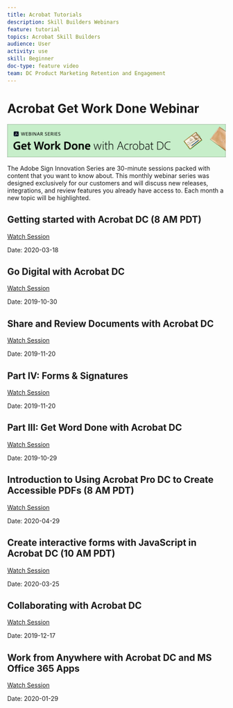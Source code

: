 ```yaml
---
title: Acrobat Tutorials
description: Skill Builders Webinars
feature: tutorial
topics: Acrobat Skill Builders
audience: User
activity: use
skill: Beginner
doc-type: feature video
team: DC Product Marketing Retention and Engagement
---
```


# Acrobat Get Work Done Webinar

![Skill Builder Banner](assets/gwdbannerlong.png)

The Adobe Sign Innovation Series are 30-minute sessions packed with content that you want to know about. This monthly webinar series was designed exclusively for our customers and will discuss new releases, integrations, and review features you already have access to. Each month a new topic will be highlighted.

## Getting started with Acrobat DC (8 AM PDT)

[Watch Session](https://event.on24.com/wcc/r/2183715/E63B725DCA506E5ED6DC4E8DD8FC697F)

Date: 2020-03-18

## Go Digital with Acrobat DC

[Watch Session](https://event.on24.com/wcc/r/2095265/BB6A25ABE083633A9F63E8E59EF8CE65)

Date: 2019-10-30

## Share and Review Documents with Acrobat DC

[Watch Session](https://acrobatusers.com/get-work-done/)

Date: 2019-11-20

## Part IV: Forms & Signatures

[Watch Session](https://event.on24.com/wcc/r/2128094/0F7F552385DD5F853A69666D1F95523C)

Date: 2019-11-20

## Part III: Get Word Done with Acrobat DC

[Watch Session](https://event.on24.com/wcc/r/2135576/6904C80D4F45B8B7C280A7AB4C23ED1C)

Date: 2019-10-29

## Introduction to Using Acrobat Pro DC to Create Accessible PDFs (8 AM PDT)

[Watch Session](https://event.on24.com/wcc/r/2250039/9E538E4AD268D6D301FEDA1BFCB87717)

Date: 2020-04-29

## Create interactive forms with JavaScript in Acrobat DC (10 AM PDT)

[Watch Session](https://event.on24.com/wcc/r/2183718/E43485B874DD8912390697C6C412E426)

Date: 2020-03-25

## Collaborating with Acrobat DC

[Watch Session](https://acrobatusers.com/get-work-done/)

Date: 2019-12-17

## Work from Anywhere with Acrobat DC and MS Office 365 Apps

[Watch Session](https://acrobatusers.com/get-work-done/)

Date: 2020-01-29

